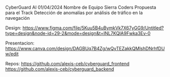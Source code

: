 CyberGuard AI
01/04/2024
Nombre de Equipo
Sierra Coders
Propuesta para el Track
Detección de anomalías por análisis de tráfico en la
navegación

Design:
https://www.figma.com/file/5Kuu5B4uBymkVk7X67yGG9/Untitled?type=design&node-id=29-2&mode=design&t=INL7KQIA9Fwka3Ev-0

Presentacion: https://www.canva.com/design/DAGBUq7B4Zg/wQyTEZakkQMlshDNrhfDUw/edit

Repos: 
https://github.com/alexis-ceb/cyberguard_frontend
https://github.com/alexis-ceb/cyberguard_backend
